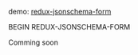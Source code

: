 demo: [redux-jsonschema-form](https://isychev.github.io/redux-jsonschema-form/)

BEGIN REDUX-JSONSCHEMA-FORM

Comming soon